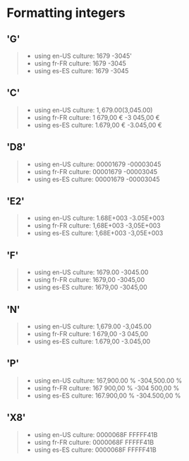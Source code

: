 # Formatting integers

## 'G'
>* using en-US culture:             1679            -3045'
>* using fr-FR culture:             1679            -3045
>* using es-ES culture:             1679            -3045

## 'C' 
>* using en-US culture:        $1,679.00      ($3,045.00)
>* using fr-FR culture:       1 679,00 €      -3 045,00 €
>* using es-ES culture:       1.679,00 €      -3.045,00 €

## 'D8'
>* using en-US culture:         00001679        -00003045
>* using fr-FR culture:         00001679        -00003045
>* using es-ES culture:         00001679        -00003045

## 'E2' 
>* using en-US culture:        1.68E+003       -3.05E+003
>* using fr-FR culture:        1,68E+003       -3,05E+003
>* using es-ES culture:        1,68E+003       -3,05E+003

## 'F'
>* using en-US culture:          1679.00         -3045.00
>* using fr-FR culture:          1679,00         -3045,00
>* using es-ES culture:          1679,00         -3045,00

## 'N'
>* using en-US culture:         1,679.00        -3,045.00
>* using fr-FR culture:         1 679,00        -3 045,00
>* using es-ES culture:         1.679,00        -3.045,00

## 'P' 
>* using en-US culture:     167,900.00 %    -304,500.00 %
>* using fr-FR culture:     167 900,00 %    -304 500,00 %
>* using es-ES culture:     167.900,00 %    -304.500,00 %

## 'X8'
>* using en-US culture:         0000068F         FFFFF41B
>* using fr-FR culture:         0000068F         FFFFF41B
>* using es-ES culture:         0000068F         FFFFF41B
